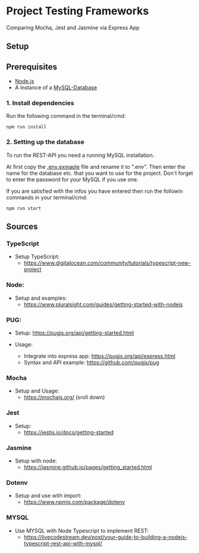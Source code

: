 # Project Testing Frameworks

Comparing Mocha, Jest and Jasmine via Express App

## Setup

## Prerequisites

* [Node.js](https://nodejs.org/en/)
* A instance of a [MySQL-Database](#2-Setting-up-the-database)

### 1. Install dependencies

Run the following command in the terminal/cmd:

`npm run install`

### 2. Setting up the database

To run the REST-API you need a running MySQL installation.

At first copy the [.env.exmaple](https://) file and rename it to ".env". Then enter the name for the database etc. that you want to use for the project. Don't  forget to enter the password for your MySQL if you use one.

If you are satisfied with the infos you have entered then run the followin commands in your terminal/cmd:

`npm run start`

## Sources

### TypeScript

* Setup TypeScript:
  * https://www.digitalocean.com/community/tutorials/typescript-new-project

### Node:

* Setup and examples:
  * https://www.pluralsight.com/guides/getting-started-with-nodejs

### PUG:

* Setup: https://pugjs.org/api/getting-started.html
* Usage:

  * Integrate into express app: https://pugjs.org/api/express.html
  * Syntax and API example: https://github.com/pugjs/pug

### Mocha

* Setup and Usage:
  * https://mochajs.org/ (sroll down)

### Jest

* Setup:
  * https://jestjs.io/docs/getting-started

### Jasmine

* Setup with node:
  * https://jasmine.github.io/pages/getting_started.html

### Dotenv

* Setup and use with import:
  * https://www.npmjs.com/package/dotenv

### MYSQL

* Use MYSQL with Node Typescript to implement REST:
  * https://livecodestream.dev/post/your-guide-to-building-a-nodejs-typescript-rest-api-with-mysql/
